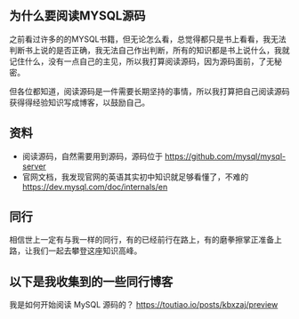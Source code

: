 ## 为什么要阅读MYSQL源码
之前看过许多的的MYSQL书籍，但无论怎么看，总觉得都只是书上看看，我无法判断书上说的是否正确，我无法自己作出判断，所有的知识都是书上说什么，我就记住什么，没有一点自己的主见，所以我打算阅读源码，因为源码面前，了无秘密。

但各位都知道，阅读源码是一件需要长期坚持的事情，所以我打算把自己阅读源码获得得经验知识写成博客，以鼓励自己。

## 资料
- 阅读源码，自然需要用到源码，源码位于 https://github.com/mysql/mysql-server  
- 官网文档，我发现官网的英语其实初中知识就足够看懂了，不难的  https://dev.mysql.com/doc/internals/en

## 同行
相信世上一定有与我一样的同行，有的已经前行在路上，有的磨拳擦掌正准备上路，让我们一起去攀登这座知识高峰。

## 以下是我收集到的一些同行博客
我是如何开始阅读 MySQL 源码的？  https://toutiao.io/posts/kbxzaj/preview  
